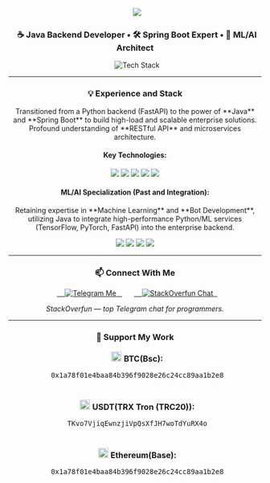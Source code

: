 <p align="center">
  <img src="https://readme-typing-svg.demolab.com?font=Fira+Code&size=24&duration=4000&pause=1000&color=CCCCCC&center=true&vCenter=true&width=600&lines=Wake+up,+Neo...;The+Matrix+has+you.;You+are+the+Java+One...;Knock+knock,+Dev." />
</p>

<h3 align="center">
  ☕ Java Backend Developer • 🛠 Spring Boot Expert • 🤖 ML/AI Architect
</h3>

<p align="center">
  <img src="https://skillicons.dev/icons?i=java,spring,boot,postgres,maven,gradle,linux,git,python,tensorflow,pytorch&perline=11" alt="Tech Stack" />
</p>

---

<h3 align="center">💡 Experience and Stack</h3>

<p align="center">
    Transitioned from a Python backend (FastAPI) to the power of **Java** and **Spring Boot** to build high-load and scalable enterprise solutions. Profound understanding of **RESTful API** and microservices architecture.
</p>

<h4 align="center">Key Technologies:</h4>
<p align="center">
    <img src="https://img.shields.io/badge/Java%208+-ED8B00?style=for-the-badge&logo=openjdk&logoColor=white" />
    <img src="https://img.shields.io/badge/Spring%20Boot-6DB33F?style=for-the-badge&logo=spring&logoColor=white" />
    <img src="https://img.shields.io/badge/RESTful%20API-darkgreen?style=for-the-badge&logo=rest&logoColor=white" />
    <img src="https://img.shields.io/badge/PostgreSQL-316192?style=for-the-badge&logo=postgresql&logoColor=white" />
    <img src="https://img.shields.io/badge/Maven-C71A36?style=for-the-badge&logo=apache-maven&logoColor=white" />
</p>

<h4 align="center">ML/AI Specialization (Past and Integration):</h4>
<p align="center">
    Retaining expertise in **Machine Learning** and **Bot Development**, utilizing Java to integrate high-performance Python/ML services (TensorFlow, PyTorch, FastAPI) into the enterprise backend.
</p>
<p align="center">
    <img src="https://img.shields.io/badge/Python-3776AB?style=for-the-badge&logo=python&logoColor=white" />
    <img src="https://img.shields.io/badge/TensorFlow-FF6F00?style=for-the-badge&logo=tensorflow&logoColor=white" />
    <img src="https://img.shields.io/badge/PyTorch-EE4C2C?style=for-the-badge&logo=pytorch&logoColor=white" />
    <img src="https://img.shields.io/badge/FastAPI-009688?style=for-the-badge&logo=fastapi&logoColor=white" />
</p>

---

<h3 align="center">📫 Connect With Me</h3>

<p align="center">
  <a href="https://t.me/cobralicious" target="_blank">
    <img alt="Telegram Me" src="https://img.shields.io/badge/@cobralicious-2CA5E0?style=for-the-badge&logo=telegram&logoColor=white" />
  </a>
  &nbsp;
  <a href="https://t.me/StackOverfunChat" target="_blank">
    <img alt="StackOverfun Chat" src="https://img.shields.io/badge/Join-StackOverfun_Chat-0088cc?style=for-the-badge&logo=telegram&logoColor=white" />
  </a>
</p>

<p align="center"><i>StackOverfun — top Telegram chat for programmers.</i></p>

---

<h3 align="center">💎 Support My Work</h3>

<p align="center" style="font-size:16px; line-height: 2;">
  <img src="https://s2.coinmarketcap.com/static/img/coins/64x64/1.png" width="20" /> <strong>BTC(Bsc):</strong><br />
  <code>0x1a78f01e4baa84b396f9028e26c24cc89aa1b2e8</code><br /><br />
  <img src="https://s2.coinmarketcap.com/static/img/coins/64x64/825.png" width="20" /> <strong>USDT(TRX Tron (TRC20)):</strong><br />
  <code>TKvo7VjiqEwnzjiVpQsXfJH7woTdYuRX4o</code><br /><br />
  <img src="https://s2.coinmarketcap.com/static/img/coins/64x64/1027.png" width="20" /> <strong>Ethereum(Base):</strong><br />
  <code>0x1a78f01e4baa84b396f9028e26c24cc89aa1b2e8</code>
</p>

